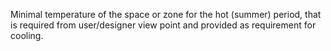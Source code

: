 ﻿Minimal temperature of the space or zone for the hot (summer) period, that is required from user/designer view point and provided as requirement for cooling.
